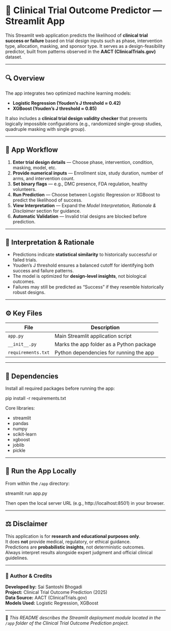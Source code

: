 
# 🧠 Clinical Trial Outcome Predictor — Streamlit App

This Streamlit web application predicts the likelihood of **clinical trial success or failure**
based on trial design inputs such as phase, intervention type, allocation, masking, and sponsor type.
It serves as a design-feasibility predictor, built from patterns observed in the **AACT (ClinicalTrials.gov)** dataset.

---

## 🔍 Overview

The app integrates two optimized machine learning models:

- **Logistic Regression (Youden’s J threshold ≈ 0.42)**
- **XGBoost (Youden’s J threshold ≈ 0.85)**

It also includes a **clinical trial design validity checker** that prevents logically impossible configurations
(e.g., randomized single-group studies, quadruple masking with single group).

---

## 🧭 App Workflow

1. **Enter trial design details** — Choose phase, intervention, condition, masking, model, etc.  
2. **Provide numerical inputs** — Enrollment size, study duration, number of arms, and intervention count.  
3. **Set binary flags** — e.g., DMC presence, FDA regulation, healthy volunteers.  
4. **Run Prediction** — Choose between Logistic Regression or XGBoost to predict the likelihood of success.  
5. **View Interpretation** — Expand the *Model Interpretation, Rationale & Disclaimer* section for guidance.  
6. **Automatic Validation** — Invalid trial designs are blocked before prediction.

---

## 🧠 Interpretation & Rationale

- Predictions indicate **statistical similarity** to historically successful or failed trials.  
- Youden’s J threshold ensures a balanced cutoff for identifying both success and failure patterns.  
- The model is optimized for **design-level insights**, not biological outcomes.  
- Failures may still be predicted as “Success” if they resemble historically robust designs.

---

## ⚙️ Key Files

| File | Description |
|------|--------------|
| `app.py` | Main Streamlit application script |
| `__init__.py` | Marks the app folder as a Python package |
| `requirements.txt` | Python dependencies for running the app |

---

## 🧩 Dependencies

Install all required packages before running the app:

pip install -r requirements.txt

Core libraries:
- streamlit
- pandas
- numpy
- scikit-learn
- xgboost
- joblib
- pickle

---

## 🚀 Run the App Locally

From within the `/app` directory:

streamlit run app.py

Then open the local server URL (e.g., http://localhost:8501) in your browser.

---

## ⚖️ Disclaimer

This application is for **research and educational purposes only**.  
It does **not** provide medical, regulatory, or ethical guidance.  
Predictions are **probabilistic insights**, not deterministic outcomes.  
Always interpret results alongside expert judgment and official clinical guidelines.

---

### 🧾 Author & Credits

**Developed by:** Sai Santoshi Bhogadi  
**Project:** Clinical Trial Outcome Prediction (2025)  
**Data Source:** AACT (ClinicalTrials.gov)  
**Models Used:** Logistic Regression, XGBoost  

---

📁 *This README describes the Streamlit deployment module located in the `/app` folder of the Clinical Trial Outcome Prediction project.*

